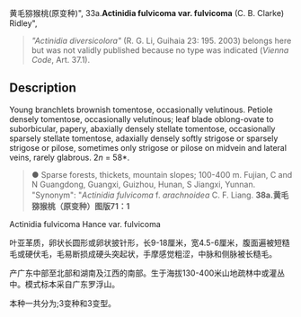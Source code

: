 黄毛猕猴桃(原变种)",
33a.**Actinidia fulvicoma var. fulvicoma** (C. B. Clarke) Ridley",

> *\"Actinidia diversicolora\"* (R. G. Li, Guihaia 23: 195. 2003) belongs here but was not validly published because no type was indicated (*Vienna Code*, Art. 37.1).

## Description
Young branchlets brownish tomentose, occasionally velutinous. Petiole densely tomentose, occasionally velutinous; leaf blade oblong-ovate to suborbicular, papery, abaxially densely stellate tomentose, occasionally sparsely stellate tomentose, adaxially densely softly strigose or sparsely strigose or pilose, sometimes only strigose or pilose on midvein and lateral veins, rarely glabrous. 2*n* = 58*.

> ●  Sparse forests, thickets, mountain slopes; 100-400 m. Fujian, C and N Guangdong, Guangxi, Guizhou, Hunan, S Jiangxi, Yunnan.
  "Synonym": "*Actinidia fulvicoma* f. *arachnoidea* C. F. Liang.
**38a.黄毛猕猴桃（原变种）图版71：1**

Actinidia fulvicoma Hance var. fulvicoma

叶亚革质，卵状长圆形或卵状披针形，长9-18厘米，宽4.5-6厘米，腹面遍被短糙毛或硬伏毛，毛易断损成硬头突起状，手摩感觉粗涩，中脉和侧脉被长糙毛。

产广东中部至北部和湖南及江西的南部。生于海拔130-400米山地疏林中或灌丛中。模式标本采自广东罗浮山。

本种一共分为;3变种和3变型。
